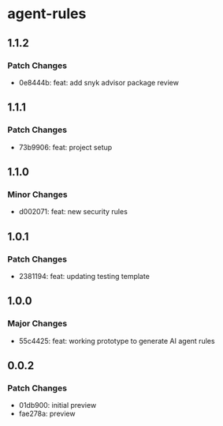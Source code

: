 # agent-rules

## 1.1.2

### Patch Changes

- 0e8444b: feat: add snyk advisor package review

## 1.1.1

### Patch Changes

- 73b9906: feat: project setup

## 1.1.0

### Minor Changes

- d002071: feat: new security rules

## 1.0.1

### Patch Changes

- 2381194: feat: updating testing template

## 1.0.0

### Major Changes

- 55c4425: feat: working prototype to generate AI agent rules

## 0.0.2

### Patch Changes

- 01db900: initial preview
- fae278a: preview
